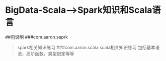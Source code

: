 # BigData-Scala-->Spark知识和Scala语言

##包说明
###com.aaron.saprk
>spark相关知识练习
###com.aaron.scala
>scala相关知识练习 
>包括基本语法，高阶函数，类型限定等等


